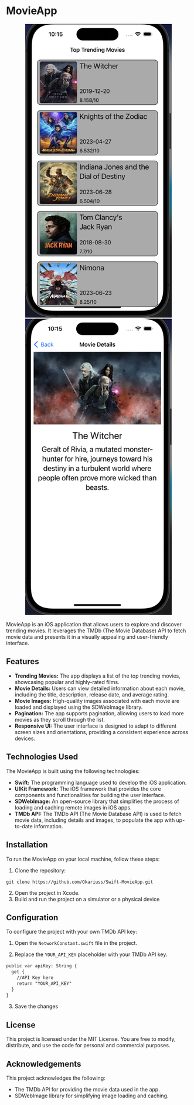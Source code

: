 # MovieApp

<p align="center">
  <img src="./Public/Main_Screen.png" alt="Main Screen" width="400" />
  <img src="./Public/Details_Screen.png" alt="Details Screen" width="400" />
</p>

MovieApp is an iOS application that allows users to explore and discover trending movies. It leverages the TMDb (The Movie Database) API to fetch movie data and presents it in a visually appealing and user-friendly interface.

## Features

- **Trending Movies:** The app displays a list of the top trending movies, showcasing popular and highly-rated films.
- **Movie Details:** Users can view detailed information about each movie, including the title, description, release date, and average rating.
- **Movie Images:** High-quality images associated with each movie are loaded and displayed using the SDWebImage library.
- **Pagination:** The app supports pagination, allowing users to load more movies as they scroll through the list.
- **Responsive UI:** The user interface is designed to adapt to different screen sizes and orientations, providing a consistent experience across devices.

## Technologies Used

The MovieApp is built using the following technologies:

- **Swift:** The programming language used to develop the iOS application.
- **UIKit Framework:** The iOS framework that provides the core components and functionalities for building the user interface.
- **SDWebImage:** An open-source library that simplifies the process of loading and caching remote images in iOS apps.
- **TMDb API:** The TMDb API (The Movie Database API) is used to fetch movie data, including details and images, to populate the app with up-to-date information.

## Installation

To run the MovieApp on your local machine, follow these steps:

1. Clone the repository:
```
git clone https://github.com/Okariuss/Swift-MovieApp.git
``` 
2. Open the project in Xcode.
3. Build and run the project on a simulator or a physical device

## Configuration

To configure the project with your own TMDb API key:

1. Open the `NetworkConstant.swift` file in the project.

2. Replace the `YOUR_API_KEY` placeholder with your TMDb API key.
```
public var apiKey: String {
  get {
    //API Key here
    return "YOUR_API_KEY"
  }
}
```
   
3. Save the changes

## License

This project is licensed under the MIT License. You are free to modify, distribute, and use the code for personal and commercial purposes.

## Acknowledgements

This project acknowledges the following:

- The TMDb API for providing the movie data used in the app.
- SDWebImage library for simplifying image loading and caching.


